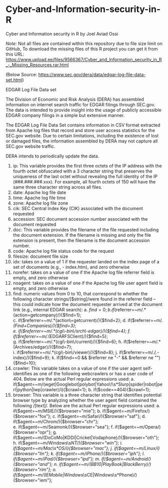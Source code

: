 # Cyber-and-Information-security-in-R
Cyber and Information security in R by Joel Aviad Ossi

*Note:* Not all files are contained within this repository due to file size limit on GitHub, To download the missing files of this R project you can get it from this URL: https://www.upload.ee/files/9566367/Cyber_and_Information_security_in_R_-_Missing_Resources.rar.html




(Below Source: https://www.sec.gov/dera/data/edgar-log-file-data-set.html)

EDGAR Log File Data set

The Division of Economic and Risk Analysis (DERA) has assembled information on internet search traffic for
EDGAR filings through SEC.gov.  The data is intended to provide insight into the usage of publicly accessible 
EDGAR company filings in a simple but extensive manner.  

The EDGAR Log File Data Set contains information in CSV format extracted from Apache log files that record and
store user access statistics for the SEC.gov website.  Due to certain limitations, including the existence of 
lost or damaged files, the information assembled by DERA may not capture all SEC.gov website traffic.

DERA intends to periodically update the data. 


1.	ip: This variable provides the first three octets of the IP address with the fourth octet obfuscated with a 3 character string that preserves the
        uniqueness of the last octet without revealing the full identity of the IP (###.###.###.xxx).  For example, all fourth octets of 150 will have the 
        same three character string across all files.
2.	date: Apache log file date
3.	time: Apache log file time
4.	zone: Apache log file zone
5.	cik: SEC Central Index Key (CIK) associated with the document requested
6.	accession: SEC document accession number associated with the document requested
7.	doc: This variable provides the filename of the file requested including the document extension.  If the filename is missing and only the file 
        extension is present, then the filename is the document accession number.
8.	code: Apache log file status code for the request
9.	filesize: document file size
10.	idx: takes on a value of 1 if the requester landed on the index page of a set of documents (e.g., - index.htm), and zero otherwise
11.	norefer: takes on a value of one if the Apache log file referrer field is empty, and zero otherwise
12.	noagent: takes on a value of one if the Apache log file user agent field is empty, and zero otherwise
13.	find: numeric values from 0 to 10, that correspond to whether the following character strings/[$string]/were found in the referrer field – 
        this could indicate how the document requester arrived at the document link (e.g., internal EDGAR search):
  a.	$find=0;
  b.	if($referrer=~m/.*(action\=getcompany)/){$find=1};            
  c.	if($referrer=~m/.*(action\=getcurrent)/){$find=2};            
  d.	if($referrer=~m/.*(Find\+Companies)/){$find=3};               
  e.	if($referrer=~m/.*(cgi\-bin\/srch\-edgar)/){$find=4};         
  f.	if($referrer=~m/.*(EDGARFSClient)/){$find=5};                 
  g.	if($referrer=~m/.*(cgi\-bin\/current)/){$find=6};             
  h.	if($referrer=~m/.*(Archives\/edgar)/){$find=7};               
  i.	if($referrer=~m/.*(cgi\-bin\/viewer)/){$find=8};              
  j.	if($referrer=~m/.*(.*\-index)/){$find=9};
  k.	if($find==0 && $referrer ne "-" && $referrer ne ""){$find=10};
14.	crawler: This variable takes on a value of one if the user agent self-identifies as one of the following webcrawlers or has a user code of 404.
        Below are the actual Perl regular expressions used:
  a.	if($agent=~m/(wget|Googlebot|polybot|Yahoo\!\s*Slurp|spider|robot|perl|python|lwp|crawler)/i){$crawl=1};
  b.	if($code==404){$crawl=1};
15.	browser: This variable is a three character string that identifies potential browser type by analyzing whether the user agent field contained the 
        following /[text]/.  Below are the actual Perl regular expressions used:
  a.	if($agent=~m/MSIE/){$browser="mie"};
  b.	if($agent=~m/Firefox/){$browser="fox"};
  c.	if($agent=~m/Safari/){$browser="saf"};
  d.	if($agent=~m/Chrom/){$browser="chr"};                    
  e.	if($agent=~m/Seamonk/){$browser="sea"};
  f.	if($agent=~m/Opera/){$browser="opr"};
  g.	if($agent=~m/(DoCoMo|KDDI|Cricket|Vodaphone)/){$browser="oth"};
  h.	if($agent=~m/Windows\s*NT/){$browser="win"};
  i.	if($agent=~m/Mac\s*OS/i){$browser="mac"};
  j.	if($agent=~m/Linux/i){$browser="lin"};
  k.	if($agent=~m/iPhone/){$browser="iph"};
  l.	if($agent=~m/iPad/){$browser="ipd"};
  m.	if($agent=~m/Android/){$browser="and"};
  n.	if($agent=~m/(BB10|PlayBook|BlackBerry)/){$browser="rim"};
  o.	if($agent=~m/(IEMobile|Windows\s*CE|Windows\s*Phone)/){$browser="iem"};

